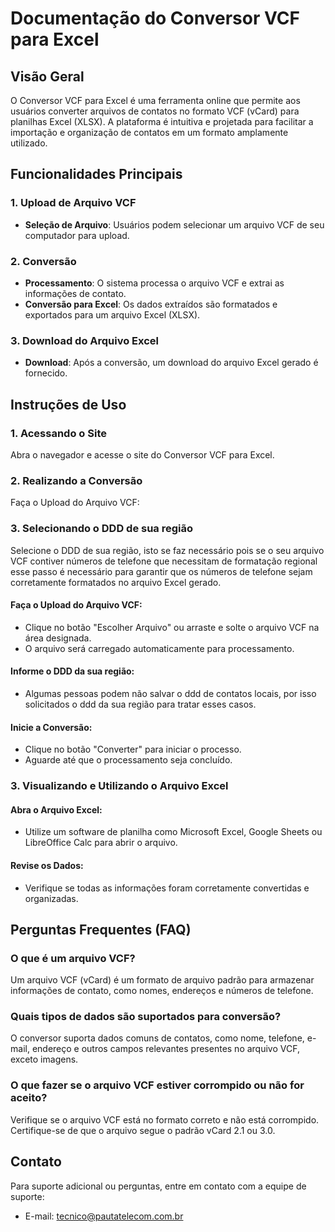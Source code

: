 # Documentação do Conversor VCF para Excel

## Visão Geral
O Conversor VCF para Excel é uma ferramenta online que permite aos usuários converter arquivos de contatos no formato VCF (vCard) para planilhas Excel (XLSX). A plataforma é intuitiva e projetada para facilitar a importação e organização de contatos em um formato amplamente utilizado.

## Funcionalidades Principais

### 1. Upload de Arquivo VCF
- **Seleção de Arquivo**: Usuários podem selecionar um arquivo VCF de seu computador para upload.

### 2. Conversão
- **Processamento**: O sistema processa o arquivo VCF e extrai as informações de contato.
- **Conversão para Excel**: Os dados extraídos são formatados e exportados para um arquivo Excel (XLSX).

### 3. Download do Arquivo Excel
- **Download**: Após a conversão, um download do arquivo Excel gerado é fornecido.

## Instruções de Uso

### 1. Acessando o Site
Abra o navegador e acesse o site do Conversor VCF para Excel.

### 2. Realizando a Conversão
Faça o Upload do Arquivo VCF:

### 3. Selecionando o DDD de sua região
Selecione o DDD de sua região, isto se faz necessário pois se o seu arquivo VCF contiver números de telefone que necessitam de formatação regional esse passo é necessário para garantir que os números de telefone sejam corretamente formatados no arquivo Excel gerado.


#### Faça o Upload do Arquivo VCF:
- Clique no botão "Escolher Arquivo" ou arraste e solte o arquivo VCF na área designada.
- O arquivo será carregado automaticamente para processamento.
  
#### Informe o DDD da sua região:
- Algumas pessoas podem não salvar o ddd de contatos locais, por isso solicitados o ddd da sua região para tratar esses casos.
  
#### Inicie a Conversão:
- Clique no botão "Converter" para iniciar o processo.
- Aguarde até que o processamento seja concluído.

### 3. Visualizando e Utilizando o Arquivo Excel

#### Abra o Arquivo Excel:
- Utilize um software de planilha como Microsoft Excel, Google Sheets ou LibreOffice Calc para abrir o arquivo.

#### Revise os Dados:
- Verifique se todas as informações foram corretamente convertidas e organizadas.

## Perguntas Frequentes (FAQ)

### O que é um arquivo VCF?
Um arquivo VCF (vCard) é um formato de arquivo padrão para armazenar informações de contato, como nomes, endereços e números de telefone.

### Quais tipos de dados são suportados para conversão?
O conversor suporta dados comuns de contatos, como nome, telefone, e-mail, endereço e outros campos relevantes presentes no arquivo VCF, exceto imagens.

### O que fazer se o arquivo VCF estiver corrompido ou não for aceito?
Verifique se o arquivo VCF está no formato correto e não está corrompido. Certifique-se de que o arquivo segue o padrão vCard 2.1 ou 3.0.

## Contato
Para suporte adicional ou perguntas, entre em contato com a equipe de suporte:

- E-mail: tecnico@pautatelecom.com.br

